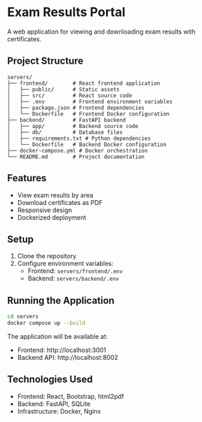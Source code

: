 # Exam Results Portal

A web application for viewing and downloading exam results with certificates.

## Project Structure

```
servers/
├── frontend/        # React frontend application
│   ├── public/      # Static assets
│   ├── src/         # React source code
│   ├── .env         # Frontend environment variables
│   ├── package.json # Frontend dependencies
│   └── Dockerfile   # Frontend Docker configuration
├── backend/         # FastAPI backend
│   ├── app/         # Backend source code
│   ├── db/          # Database files
│   ├── requirements.txt # Python dependencies
│   └── Dockerfile   # Backend Docker configuration
├── docker-compose.yml # Docker orchestration
└── README.md        # Project documentation
```

## Features

- View exam results by area
- Download certificates as PDF
- Responsive design
- Dockerized deployment

## Setup

1. Clone the repository
2. Configure environment variables:
   - Frontend: `servers/frontend/.env`
   - Backend: `servers/backend/.env`

## Running the Application

```bash
cd servers
docker compose up --build
```

The application will be available at:
- Frontend: http://localhost:3001
- Backend API: http://localhost:8002

## Technologies Used

- Frontend: React, Bootstrap, html2pdf
- Backend: FastAPI, SQLite
- Infrastructure: Docker, Nginx
